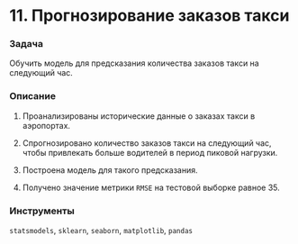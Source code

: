 # 11. Прогнозирование заказов такси

### Задача

Обучить модель для предсказания количества заказов такси на следующий час.

### Описание

1. Проанализированы исторические данные о заказах такси в аэропортах.  

2. Спрогнозировано количество заказов такси на следующий час, чтобы привлекать больше водителей в период пиковой нагрузки. 

3. Построена модель для такого предсказания.

4. Получено значение метрики `RMSE` на тестовой выборке равное 35.

### Инструменты
`statsmodels`, `sklearn`, `seaborn`, `matplotlib`, `pandas`
